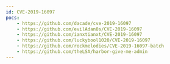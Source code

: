 ```yaml
---
id: CVE-2019-16097
pocs:
    - https://github.com/dacade/cve-2019-16097
    - https://github.com/evilAdan0s/CVE-2019-16097
    - https://github.com/ianxtianxt/CVE-2019-16097
    - https://github.com/luckybool1020/CVE-2019-16097
    - https://github.com/rockmelodies/CVE-2019-16097-batch
    - https://github.com/theLSA/harbor-give-me-admin
---
```

